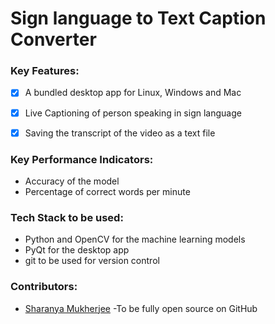 # Sign language to Text Caption Converter

### Key Features:

- [x] A bundled desktop app for Linux, Windows and Mac
- [x] Live Captioning of person speaking in sign language
- [x] Saving the transcript of the video as a text file


### Key Performance Indicators:
- Accuracy of the model
- Percentage of correct words per minute

### Tech Stack to be used:

- Python and OpenCV for the machine learning models
- PyQt for the desktop app
- git to be used for version control

### Contributors:
- [Sharanya Mukherjee](https://github.com/sharanya02)
-To be fully open source on GitHub
